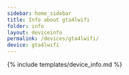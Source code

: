 ```yaml
---
sidebar: home_sidebar
title: Info about gta4lwifi
folder: info
layout: deviceinfo
permalink: /devices/gta4lwifi/
device: gta4lwifi
---
```

{% include templates/device_info.md %}

